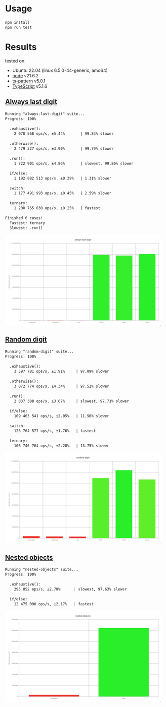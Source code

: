 # Usage

```
npm install
npm run test
```

# Results

tested on:

- Ubuntu 22.04 (linux 6.5.0-44-generic, amd64)
- [node](https://nodejs.org) v21.6.2
- [ts-pattern](https://github.com/gvergnaud/ts-pattern) v5.0.1
- [TypeScript](https://github.com/microsoft/TypeScript) v5.1.6

## [Always last digit](./tests/always-last-digit.mts)

```
Running "always-last-digit" suite...
Progress: 100%

  .exhaustive():
    2 078 568 ops/s, ±5.44%       | 99.83% slower

  .otherwise():
    2 479 327 ops/s, ±3.90%       | 99.79% slower

  .run():
    1 722 901 ops/s, ±4.86%       | slowest, 99.86% slower

  if/else:
    1 192 882 513 ops/s, ±0.39%   | 1.31% slower

  switch:
    1 177 491 993 ops/s, ±0.45%   | 2.59% slower

  ternary:
    1 208 765 630 ops/s, ±0.25%   | fastest

Finished 6 cases!
  Fastest: ternary
  Slowest: .run() 
```

![Always last digit](./assets/always-last-digit.webp)

## [Random digit](./tests/random-digit.mts)

```
Running "random-digit" suite...
Progress: 100%

  .exhaustive():
    3 597 781 ops/s, ±1.91%     | 97.09% slower

  .otherwise():
    3 072 774 ops/s, ±4.34%     | 97.52% slower

  .run():
    2 837 388 ops/s, ±3.67%     | slowest, 97.71% slower

  if/else:
    109 463 541 ops/s, ±2.05%   | 11.56% slower

  switch:
    123 764 577 ops/s, ±1.76%   | fastest

  ternary:
    106 746 704 ops/s, ±2.28%   | 13.75% slower
```

![Random digit](./assets/random-digit.webp)

## [Nested objects](./tests/nested-objects.mts)

```
Running "nested-objects" suite...
Progress: 100%

  .exhaustive():
    295 852 ops/s, ±2.78%      | slowest, 97.63% slower

  if/else:
    12 475 090 ops/s, ±2.17%   | fastest

```

![Nested objects](./assets/nested-objects.webp)
